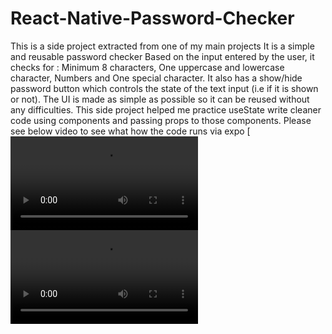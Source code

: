 # React-Native-Password-Checker
This is a side project extracted from one of my main projects
It is a simple and reusable password checker
Based on the input entered by the user, it checks for :
Minimum 8 characters,
One uppercase and lowercase character,
Numbers and
One special character.
It also has a show/hide password button which controls the state of the text input (i.e if it is shown or not).
The UI is made as simple as possible so it can be reused without any difficulties.
This side project helped me practice useState write cleaner code using components and passing props to those components.
Please see below video to see what how the code runs via expo
[![Watch the video](https://github.com/olatunjiemanuel/passwordchecker/blob/master/assets/SampleVideo.MP4)
![Sample Video2](https://github.com/olatunjiemanuel/passwordchecker/blob/master/assets/SampleVideo.MP4)
